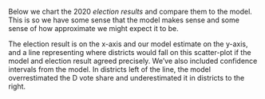 
Below we chart the 2020 *election results* and compare them to the model. This is so we have some sense
that the model makes sense and some sense of how approximate we might expect it to be.

The election result is on the x-axis and our model estimate on the y-axis,
and a line representing where districts would fall on this scatter-plot if the model
and election result agreed precisely.  We’ve also included confidence intervals from the model.
In districts left of the line, the model overrestimated the D vote share and
underestimated it in districts to the right.
